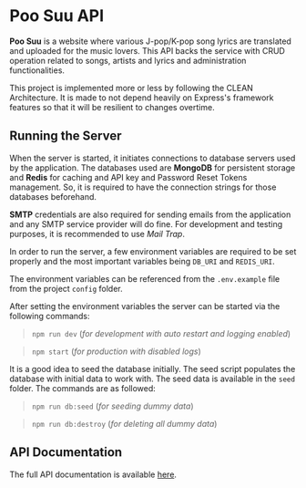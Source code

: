 # Poo Suu API

**Poo Suu** is a website where various J-pop/K-pop song lyrics are translated and uploaded for the music lovers. This API backs the service with CRUD operation related to songs, artists and lyrics and administration functionalities.

This project is implemented more or less by following the CLEAN Architecture. It is made to not depend heavily on Express's framework features so that it will be resilient to changes overtime.

## Running the Server

When the server is started, it initiates connections to database servers used by the application. The databases used are **MongoDB** for persistent storage and **Redis** for caching and API key and Password Reset Tokens management. So, it is required to have the connection strings for those databases beforehand.

**SMTP** credentials are also required for sending emails from the application and any SMTP service provider will do fine. For development and testing purposes, it is recommended to use _Mail Trap_.

In order to run the server, a few environment variables are required to be set properly and the most important variables being `DB_URI` and `REDIS_URI`.

The environment variables can be referenced from the `.env.example` file from the project `config` folder.

After setting the environment variables the server can be started via the following commands:

> `npm run dev` (_for development with auto restart and logging enabled_)

> `npm start` (_for production with disabled logs_)

It is a good idea to seed the database initially. The seed script populates the database with initial data to work with. The seed data is available in the `seed` folder. The commands are as followed:

> `npm run db:seed` (_for seeding dummy data_)

> `npm run db:destroy` (_for deleting all dummy data_)

## API Documentation

The full API documentation is available [here](https://documenter.getpostman.com/view/8103362/UVXerxrb).
